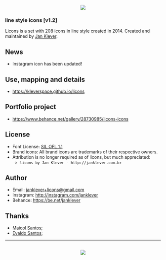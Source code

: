 <p align="center"><img src="http://licons.janklever.com.br/examples/licons.png"/></p>

### line style icons [v1.2]

Licons is a set with 208 icons in line style created in 2014.
Created and maintained by [Jan Klever](https://janklever.com.br).


## News

- Instagram icon has been updated!


## Use, mapping and details

- https://kleverspace.github.io/licons


## Portfolio project
- https://www.behance.net/gallery/28730985/licons-icons

## License
- Font License: [SIL OFL 1.1](http://scripts.sil.org/OFL)
- Brand icons: All brand icons are trademarks of their respective owners.
- Attribution is no longer required as of licons, but much appreciated:
  - `licons by Jan Klever - http://janklever.com.br`


## Author
- Email: janklever+licons@gmail.com
- Instagram: http://instagram.com/janklever
- Behance: https://be.net/janklever


## Thanks
- [Maicol Santos](https://github.com/maicol-dg);
- [Evaldo Santos](https://github.com/evaldosantos);




---


<p align="center"><br><img src="http://licons.janklever.com.br/examples/logo.png"/></p>
